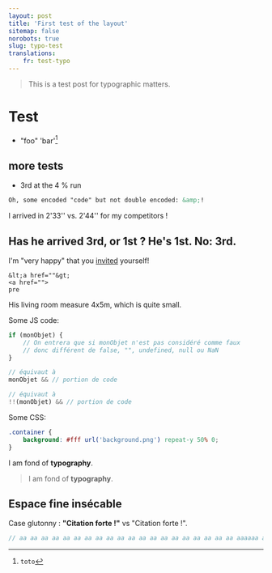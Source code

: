 ```yaml
---
layout: post
title: 'First test of the layout'
sitemap: false
norobots: true
slug: typo-test
translations:
    fr: test-typo
---
```


> This is a test post for typographic matters.

<!-- more -->

# Test

-   "foo" 'bar'[^1]

[^1]: `toto`

## more tests

-   3rd at the 4 % run

```html
Oh, some encoded "code" but not double encoded: &amp;!
```

I arrived in 2'33'' vs. 2'44'' for my competitors !

## Has he arrived 3rd, or 1st ? He's 1st. No: 3rd.

I'm "very happy" that you <a href="https://www.google.fr">invited</a> yourself!

```
&lt;a href=""&gt;
<a href="">
pre
```

His living room measure 4x5m, which is quite small.

Some JS code:

```js
if (monObjet) {
    // On entrera que si monObjet n'est pas considéré comme faux
    // donc différent de false, "", undefined, null ou NaN
}

// équivaut à
monObjet && // portion de code

// équivaut à
!!(monObjet) && // portion de code
```

Some CSS:

```css
.container {
    background: #fff url('background.png') repeat-y 50% 0;
}
```

I am fond of **typography**.

> I am fond of **typography**.

## Espace fine insécable

Case glutonny : **"Citation forte !"** vs "Citation forte !".

```js
// aa aa aa aa aa aa aa aa aa aa aa aa aa aa aa aa aa aa aa aa aaaaaa a
```
